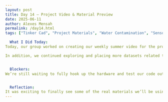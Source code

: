 ```yaml
---
layout: post
title: Day 14 – Project Video & Material Preview
date: 2025-06-11
author: Alexes Mensah
permalink: /day14.html
tags: ["Tinker Cad", "Project Materials", "Water Contamination", "Sensors", "Arduino", "Data"]

  What I Did Today:
Today, our group worked on creating our weekly summer video for the project, which helped us reflect on everything we’ve learned and accomplished so far. It was great seeing how much progress we’ve made since Day 1. We also got to see some of the physical components we’ll be using soon—including ph bottles, a temperature sensor, and other real-world parts for building our prototype.

In addition, we continued exploring and placing more datasets related to water contamination and temperature into our system. This data will help us prepare for real sensor input and refine how we define thresholds for triggering fans, heaters, or relays.


  Blockers:
We’re still waiting to fully hook up the hardware and test our code outside of simulation. Some components are unfamiliar, so next week will include a learning curve for physical integration.


  Reflection:
It was exciting to finally see some of the real materials we’ll be using. It made everything feel more real and reminded me that this is more than a classroom project—it’s something we’re building with our hands. The video recap also helped me realize how much I’ve actually learned about Arduino, sensors, TinkerCad, and coding logic in just two weeks. I’m proud of our progress.
---
```

